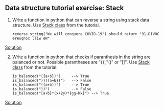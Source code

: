 ## Data structure tutorial exercise: Stack

1. Write a function in python that can reverse a string using stack data structure. Use [Stack class](https://github.com/codebasics/data-structures-algorithms-python/blob/master/data_structures/5_Stack/5_stack.ipynb) from the tutorial.
   ```
   reverse_string("We will conquere COVID-19") should return "91-DIVOC ereuqnoc lliw eW"
   ```

[Solution](https://github.com/codebasics/data-structures-algorithms-python/blob/master/data_structures/5_Stack/Exercise/reverse_string.py)

2. Write a function in python that checks if paranthesis in the string are balanced or not. Possible parantheses are "{}',"()" or "[]". Use [Stack class](https://github.com/codebasics/data-structures-algorithms-python/blob/master/data_structures/5_Stack/5_stack.ipynb) from the tutorial.
   ```
   is_balanced("({a+b})")     --> True
   is_balanced("))((a+b}{")   --> False
   is_balanced("((a+b))")     --> True
   is_balanced("))")          --> False
   is_balanced("[a+b]*(x+2y)*{gg+kk}") --> True
   ```

[Solution](https://github.com/codebasics/data-structures-algorithms-python/blob/master/data_structures/5_Stack/Exercise/balance_paran.py)
